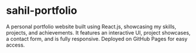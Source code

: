 # sahil-portfolio
A personal portfolio website built using React.js, showcasing my skills, projects, and achievements. It features an interactive UI, project showcases, a contact form, and is fully responsive. Deployed on GitHub Pages for easy access.
